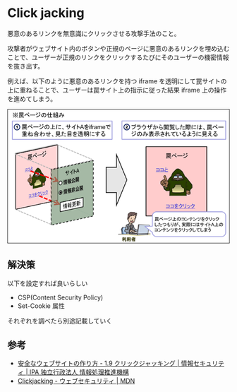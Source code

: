 # Click jacking

悪意のあるリンクを無意識にクリックさせる攻撃手法のこと。

攻撃者がウェブサイト内のボタンや正規のページに悪意のあるリンクを埋め込むことで、ユーザーが正規のリンクをクリックするたびにそのユーザーの機密情報を抜き出す。

例えば、以下のように悪意のあるリンクを持つ iframe を透明にして罠サイトの上に重ねることで、ユーザーは罠サイト上の指示に従った結果 iframe 上の操作を進めてしまう。

![クリックジャッキング攻撃の一例（https://www.ipa.go.jp/security/vuln/websecurity/clickjacking.html より引用）](./assets/click-jacking.png)

## 解決策

以下を設定すれば良いらしい

- CSP(Content Security Policy)
- Set-Cookie 属性

それぞれを調べたら別途記載していく

## 参考

- [安全なウェブサイトの作り方 - 1.9 クリックジャッキング | 情報セキュリティ | IPA 独立行政法人 情報処理推進機構](https://www.ipa.go.jp/security/vuln/websecurity/clickjacking.html)
- [Clickjacking - ウェブセキュリティ | MDN](https://developer.mozilla.org/ja/docs/Web/Security/Attacks/Clickjacking)
